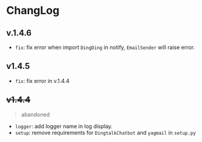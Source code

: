 # ChangLog

## v.1.4.6
- `fix`: fix error when import `DingDing` in notify, `EmailSender` will raise error.

## v1.4.5
- `fix`: fix error in v.1.4.4

## ~~v1.4.4~~
> abandoned

- `logger`: add logger name in log display.
- `setup`: remove requirements for `DingtalkChatbot` and `yagmail` in `setup.py`